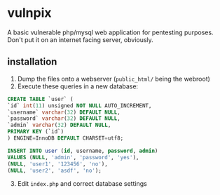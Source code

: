 # vulnpix
A basic vulnerable php/mysql web application for pentesting purposes. Don't put it on an internet facing server, obviously. 

## installation
1. Dump the files onto a webserver (`public_html/` being the webroot)
2. Execute these queries in a new database:
```sql
CREATE TABLE `user` (
`id` int(11) unsigned NOT NULL AUTO_INCREMENT,
`username` varchar(32) DEFAULT NULL,
`password` varchar(32) DEFAULT NULL,
`admin` varchar(32) DEFAULT NULL,
PRIMARY KEY (`id`)
) ENGINE=InnoDB DEFAULT CHARSET=utf8;

INSERT INTO user (id, username, password, admin)
VALUES (NULL, 'admin', 'password', 'yes'),
(NULL, 'user1', '123456', 'no'),
(NULL, 'user2', 'asdf', 'no');
```
3. Edit `index.php` and correct database settings
